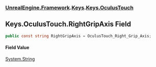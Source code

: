 ### [UnrealEngine.Framework](./UnrealEngine-Framework.md 'UnrealEngine.Framework').[Keys](./Keys.md 'UnrealEngine.Framework.Keys').[Keys.OculusTouch](./Keys-OculusTouch.md 'UnrealEngine.Framework.Keys.OculusTouch')
## Keys.OculusTouch.RightGripAxis Field
  
```csharp
public const string RightGripAxis = OculusTouch_Right_Grip_Axis;
```
#### Field Value
[System.String](https://docs.microsoft.com/en-us/dotnet/api/System.String 'System.String')  
